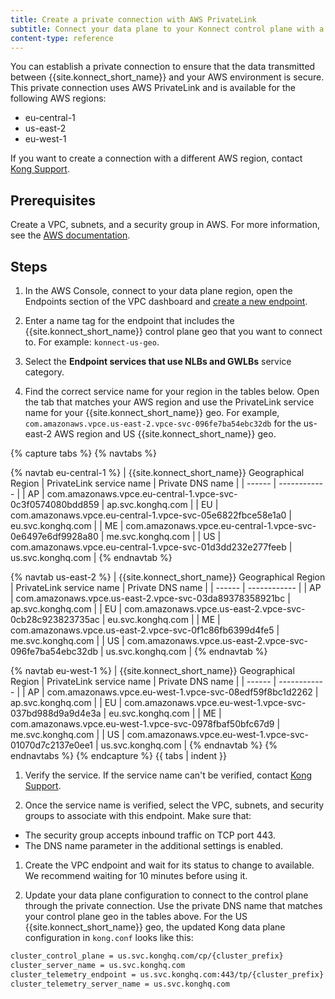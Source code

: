 ```yaml
---
title: Create a private connection with AWS PrivateLink
subtitle: Connect your data plane to your Konnect control plane with a private connection to stay compliant and save data transfer costs
content-type: reference
---
```


You can establish a private connection to ensure that the data transmitted between {{site.konnect_short_name}} and your AWS environment is secure. This private connection uses AWS PrivateLink and is available for the following AWS regions:
- eu-central-1
- us-east-2
- eu-west-1

If you want to create a connection with a different AWS region, contact [Kong Support](https://support.konghq.com/support/s/).

## Prerequisites

Create a VPC, subnets, and a security group in AWS. For more information, see the [AWS documentation](https://docs.aws.amazon.com/vpc/latest/userguide/what-is-amazon-vpc.html).

## Steps

1. In the AWS Console, connect to your data plane region, open the Endpoints section of the VPC dashboard and [create a new endpoint](https://docs.aws.amazon.com/vpc/latest/privatelink/create-interface-endpoint.html#create-interface-endpoint-aws).

1. Enter a name tag for the endpoint that includes the {{site.konnect_short_name}} control plane geo that you want to connect to. For example: `konnect-us-geo`.

1. Select the **Endpoint services that use NLBs and GWLBs** service category.

1. Find the correct service name for your region in the tables below. Open the tab that matches your AWS region and use the PrivateLink service name for your {{site.konnect_short_name}} geo. For example, `com.amazonaws.vpce.us-east-2.vpce-svc-096fe7ba54ebc32db` for the us-east-2 AWS region and US {{site.konnect_short_name}} geo.

{% capture tabs %}
{% navtabs %}

{% navtab eu-central-1 %}
| {{site.konnect_short_name}} Geographical Region | PrivateLink service name | Private DNS name |
| ------ | ------------ |
| AP | com.amazonaws.vpce.eu-central-1.vpce-svc-0c3f0574080bdd859 | ap.svc.konghq.com |
| EU | com.amazonaws.vpce.eu-central-1.vpce-svc-05e6822fbce58e1a0 | eu.svc.konghq.com |
| ME | com.amazonaws.vpce.eu-central-1.vpce-svc-0e6497e6df9928a80 | me.svc.konghq.com |
| US | com.amazonaws.vpce.eu-central-1.vpce-svc-01d3dd232e277feeb | us.svc.konghq.com |
{% endnavtab %}

{% navtab us-east-2 %}
| {{site.konnect_short_name}} Geographical Region | PrivateLink service name | Private DNS name |
| ------ | ------------ |
| AP | com.amazonaws.vpce.us-east-2.vpce-svc-03da89378358921bc | ap.svc.konghq.com |
| EU | com.amazonaws.vpce.us-east-2.vpce-svc-0cb28c923823735ac | eu.svc.konghq.com |
| ME | com.amazonaws.vpce.us-east-2.vpce-svc-0f1c86fb6399d4fe5 | me.svc.konghq.com |
| US | com.amazonaws.vpce.us-east-2.vpce-svc-096fe7ba54ebc32db | us.svc.konghq.com |
{% endnavtab %}

{% navtab eu-west-1 %}
| {{site.konnect_short_name}} Geographical Region | PrivateLink service name | Private DNS name |
| ------ | ------------ |
| AP | com.amazonaws.vpce.eu-west-1.vpce-svc-08edf59f8bc1d2262 | ap.svc.konghq.com |
| EU | com.amazonaws.vpce.eu-west-1.vpce-svc-037bd988d9a9d4e3a | eu.svc.konghq.com |
| ME | com.amazonaws.vpce.eu-west-1.vpce-svc-0978fbaf50bfc67d9 | me.svc.konghq.com |
| US | com.amazonaws.vpce.eu-west-1.vpce-svc-01070d7c2137e0ee1 | us.svc.konghq.com |
{% endnavtab %}
{% endnavtabs %}
{% endcapture %}
{{ tabs | indent }}

1. Verify the service. If the service name can't be verified, contact [Kong Support](https://support.konghq.com/support/s/).

1. Once the service name is verified, select the VPC, subnets, and security groups to associate with this endpoint. Make sure that:
  * The security group accepts inbound traffic on TCP port 443.
  * The DNS name parameter in the additional settings is enabled.

1. Create the VPC endpoint and wait for its status to change to available. We recommend waiting for 10 minutes before using it.

1. Update your data plane configuration to connect to the control plane through the private connection. Use the private DNS name that matches your control plane geo in the tables above. For the US {{site.konnect_short_name}} geo, the updated Kong data plane configuration in `kong.conf` looks like this:
```sh
cluster_control_plane = us.svc.konghq.com/cp/{cluster_prefix}
cluster_server_name = us.svc.konghq.com
cluster_telemetry_endpoint = us.svc.konghq.com:443/tp/{cluster_prefix}
cluster_telemetry_server_name = us.svc.konghq.com
```
